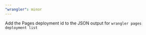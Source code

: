 ```yaml
---
"wrangler": minor
---
```


Add the Pages deployment id to the JSON output for `wrangler pages deployment list`
